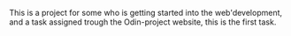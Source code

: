 This is a project for some who is getting started into the web'development, and a task assigned trough the Odin-project website, this is the first task.
